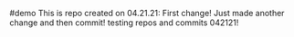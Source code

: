 #demo
This is repo created on 04.21.21: First change!
Just made another change and then commit!
testing repos and commits 042121!
